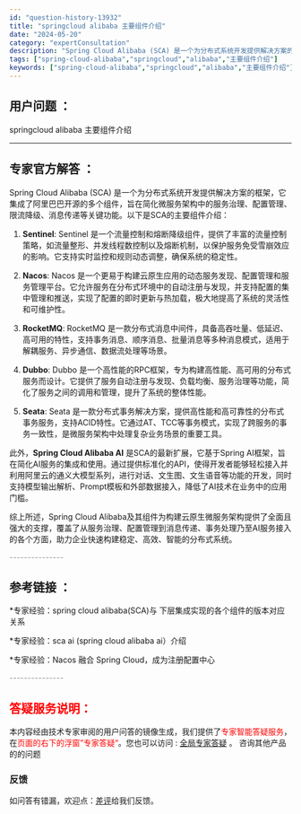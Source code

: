```yaml
---
id: "question-history-13932"
title: "springcloud alibaba 主要组件介绍"
date: "2024-05-20"
category: "expertConsultation"
description: "Spring Cloud Alibaba (SCA) 是一个为分布式系统开发提供解决方案的框架，它集成了阿里巴巴开源的多个组件，旨在简化微服务架构中的服务治理、配置管理、限流降级、消息传递等关键功能。以下是SCA的主要组件介绍：1. **Sentinel**: Sentinel 是一个流量控制和熔断"
tags: ["spring-cloud-alibaba","springcloud","alibaba","主要组件介绍"]
keywords: ["spring-cloud-alibaba","springcloud","alibaba","主要组件介绍"]
---
```


## 用户问题 ： 
 springcloud alibaba 主要组件介绍  

---------------
## 专家官方解答 ：

Spring Cloud Alibaba (SCA) 是一个为分布式系统开发提供解决方案的框架，它集成了阿里巴巴开源的多个组件，旨在简化微服务架构中的服务治理、配置管理、限流降级、消息传递等关键功能。以下是SCA的主要组件介绍：

1. **Sentinel**: Sentinel 是一个流量控制和熔断降级组件，提供了丰富的流量控制策略，如流量整形、并发线程数控制以及熔断机制，以保护服务免受雪崩效应的影响。它支持实时监控和规则动态调整，确保系统的稳定性。

2. **Nacos**: Nacos 是一个更易于构建云原生应用的动态服务发现、配置管理和服务管理平台。它允许服务在分布式环境中的自动注册与发现，并支持配置的集中管理和推送，实现了配置的即时更新与热加载，极大地提高了系统的灵活性和可维护性。

3. **RocketMQ**: RocketMQ 是一款分布式消息中间件，具备高吞吐量、低延迟、高可用的特性，支持事务消息、顺序消息、批量消息等多种消息模式，适用于解耦服务、异步通信、数据流处理等场景。

4. **Dubbo**: Dubbo 是一个高性能的RPC框架，专为构建高性能、高可用的分布式服务而设计。它提供了服务自动注册与发现、负载均衡、服务治理等功能，简化了服务之间的调用和管理，提升了系统的整体性能。

5. **Seata**: Seata 是一款分布式事务解决方案，提供高性能和高可靠性的分布式事务服务，支持ACID特性。它通过AT、TCC等事务模式，实现了跨服务的事务一致性，是微服务架构中处理复杂业务场景的重要工具。

此外，**Spring Cloud Alibaba AI** 是SCA的最新扩展，它基于Spring AI框架，旨在简化AI服务的集成和使用。通过提供标准化的API，使得开发者能够轻松接入并利用阿里云的通义大模型系列，进行对话、文生图、文生语音等功能的开发，同时支持模型输出解析、Prompt模板和外部数据接入，降低了AI技术在业务中的应用门槛。

综上所述，Spring Cloud Alibaba及其组件为构建云原生微服务架构提供了全面且强大的支撑，覆盖了从服务治理、配置管理到消息传递、事务处理乃至AI服务接入的各个方面，助力企业快速构建稳定、高效、智能的分布式系统。


<font color="#949494">---------------</font> 


## 参考链接 ：

*专家经验：spring cloud alibaba(SCA)与 下层集成实现的各个组件的版本对应关系 
 
 *专家经验：sca ai (spring cloud alibaba ai）介绍 
 
 *专家经验：Nacos 融合 Spring Cloud，成为注册配置中心 


 <font color="#949494">---------------</font> 
 


## <font color="#FF0000">答疑服务说明：</font> 

本内容经由技术专家审阅的用户问答的镜像生成，我们提供了<font color="#FF0000">专家智能答疑服务</font>，在<font color="#FF0000">页面的右下的浮窗”专家答疑“</font>。您也可以访问 : [全局专家答疑](https://answer.opensource.alibaba.com/docs/intro) 。 咨询其他产品的的问题

### 反馈
如问答有错漏，欢迎点：[差评](https://ai.nacos.io/user/feedbackByEnhancerGradePOJOID?enhancerGradePOJOId=13933)给我们反馈。
